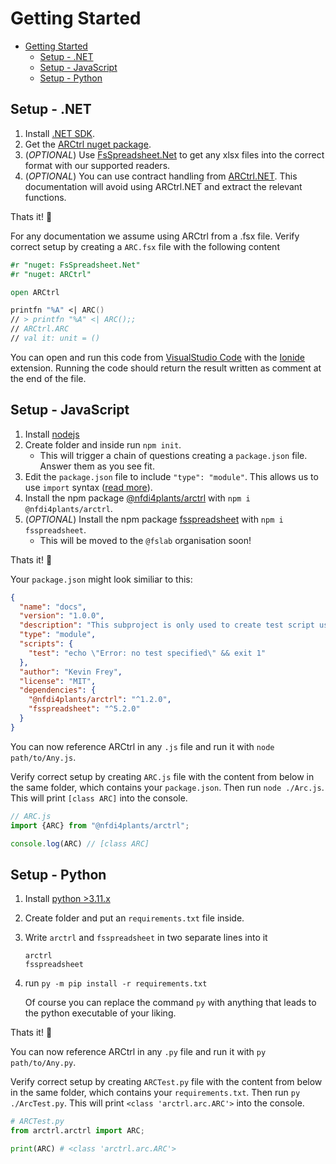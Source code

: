 # Getting Started

- [Getting Started](#getting-started)
  - [Setup - .NET](#setup---net)
  - [Setup - JavaScript](#setup---javascript)
  - [Setup - Python](#setup---python)

## Setup - .NET

1. Install [.NET SDK](https://dotnet.microsoft.com/en-us/download).
2. Get the [ARCtrl nuget package](www.nuget.org/packages/ARCtrl).
3. (*OPTIONAL*) Use [FsSpreadsheet.Net](https://www.nuget.org/packages/FsSpreadsheet.Net) to get any xlsx files into the correct format with our supported readers.
4. (*OPTIONAL*) You can use contract handling from [ARCtrl.NET](https://www.nuget.org/packages/ARCtrl.NET). This documentation will avoid using ARCtrl.NET and extract the relevant functions.

Thats it! 🎉 

For any documentation we assume using ARCtrl from a .fsx file. Verify correct setup by creating a `ARC.fsx` file with the following content

```fsharp
#r "nuget: FsSpreadsheet.Net"
#r "nuget: ARCtrl"

open ARCtrl

printfn "%A" <| ARC()
// > printfn "%A" <| ARC();;
// ARCtrl.ARC
// val it: unit = ()
```

You can open and run this code from [VisualStudio Code](https://code.visualstudio.com) with the [Ionide](https://ionide.io) extension. Running the code should return the result written as comment at the end of the file.

## Setup - JavaScript

1. Install [nodejs](https://nodejs.dev/en/download/)
2. Create folder and inside run `npm init`.
    - This will trigger a chain of questions creating a `package.json` file. Answer them as you see fit.
3. Edit the `package.json` file to include ``"type": "module"``. This allows us to use `import` syntax ([read more](https://nodejs.org/docs/latest-v13.x/api/esm.html#esm_enabling)).
4. Install the npm package [@nfdi4plants/arctrl](https://www.npmjs.com/package/@nfdi4plants/arctrl) with `npm i @nfdi4plants/arctrl`.
5. (*OPTIONAL*) Install the npm package [fsspreadsheet](https://www.npmjs.com/package/fsspreadsheet) with `npm i fsspreadsheet`.
    - This will be moved to the `@fslab` organisation soon!

Thats it! 🎉

Your `package.json` might look similiar to this:

```json
{
  "name": "docs",
  "version": "1.0.0",
  "description": "This subproject is only used to create test script used for documentation",
  "type": "module",
  "scripts": {
    "test": "echo \"Error: no test specified\" && exit 1"
  },
  "author": "Kevin Frey",
  "license": "MIT",
  "dependencies": {
    "@nfdi4plants/arctrl": "^1.2.0",
    "fsspreadsheet": "^5.2.0"
  }
}
```

You can now reference ARCtrl in any `.js` file and run it with `node path/to/Any.js`.

Verify correct setup by creating `ARC.js` file with the content from below in the same folder, which contains your `package.json`. Then run `node ./Arc.js`. This will print `[class ARC]` into the console.

```js
// ARC.js
import {ARC} from "@nfdi4plants/arctrl";

console.log(ARC) // [class ARC]
```

## Setup - Python

1. Install [python >3.11.x](https://www.python.org/downloads/)
2. Create folder and put an `requirements.txt` file inside.
3. Write `arctrl` and `fsspreadsheet` in two separate lines into it
   ```
   arctrl
   fsspreadsheet
   ```
4. run `py -m pip install -r requirements.txt`

   Of course you can replace the command `py` with anything that leads to the python executable of your liking.

Thats it! 🎉

You can now reference ARCtrl in any `.py` file and run it with `py path/to/Any.py`.

Verify correct setup by creating `ARCTest.py` file with the content from below in the same folder, which contains your `requirements.txt`. Then run `py ./ArcTest.py`. This will print `<class 'arctrl.arc.ARC'>` into the console.

```python
# ARCTest.py
from arctrl.arctrl import ARC;

print(ARC) # <class 'arctrl.arc.ARC'>
```
